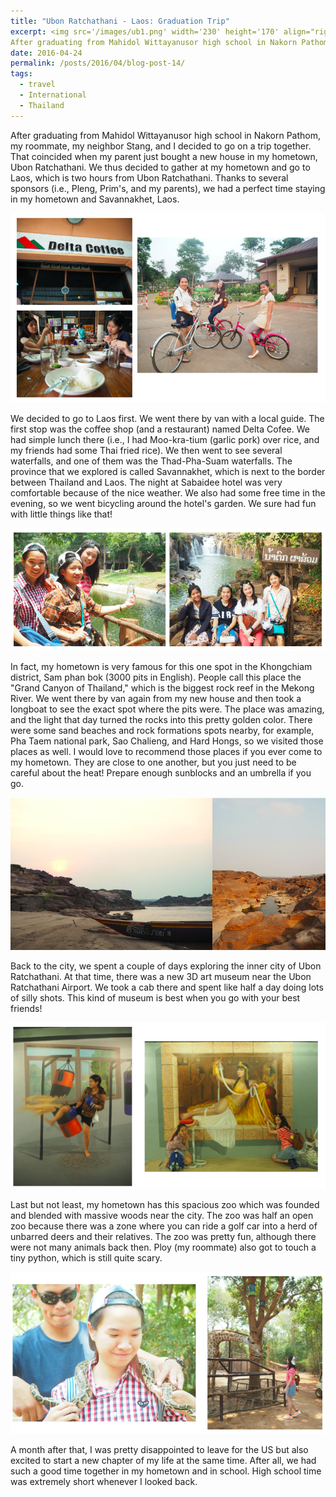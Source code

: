 ```yaml
---
title: "Ubon Ratchathani - Laos: Graduation Trip"
excerpt: <img src='/images/ub1.png' width='230' height='170' align="right" hspace="20"> 
After graduating from Mahidol Wittayanusor high school in Nakorn Pathom, my roommate, my neighbor Stang, and I decided to go on a trip together. That coincided when my parent just bought a new house in my hometown, Ubon Ratchathani.  We thus decided to gather at my hometown and go to Laos, which is two hours from Ubon Ratchathani. Thanks to several sponsors (i.e., Pleng, Prim's, and my parents), we had a perfect time staying in my hometown and Savannakhet, Laos. 
date: 2016-04-24
permalink: /posts/2016/04/blog-post-14/
tags:
  - travel
  - International
  - Thailand
---
```


After graduating from Mahidol Wittayanusor high school in Nakorn Pathom, my roommate, my neighbor Stang, and I decided to go on a trip together. That coincided when my parent just bought a new house in my hometown, Ubon Ratchathani.  We thus decided to gather at my hometown and go to Laos, which is two hours from Ubon Ratchathani. Thanks to several sponsors (i.e., Pleng, Prim's, and my parents), we had a perfect time staying in my hometown and Savannakhet, Laos. 

<p align="center">
  <img src="/images/ub2.png">
</p>

We decided to go to Laos first. We went there by van with a local guide. The first stop was the coffee shop (and a restaurant) named Delta Cofee. We had simple lunch there (i.e., I had Moo-kra-tium (garlic pork) over rice, and my friends had some Thai fried rice). We then went to see several waterfalls, and one of them was the Thad-Pha-Suam waterfalls. The province that we explored is called Savannakhet, which is next to the border between Thailand and Laos. The night at Sabaidee hotel was very comfortable because of the nice weather. We also had some free time in the evening, so we went bicycling around the hotel's garden. We sure had fun with little things like that! 

<p align="center">
  <img src="/images/ub3.png">
</p>

In fact, my hometown is very famous for this one spot in the Khongchiam district, Sam phan bok (3000 pits in English). People call this place the "Grand Canyon of Thailand," which is the biggest rock reef in the Mekong River. We went there by van again from my new house and then took a longboat to see the exact spot where the pits were. The place was amazing, and the light that day turned the rocks into this pretty golden color. There were some sand beaches and rock formations spots nearby, for example, Pha Taem national park, Sao Chalieng, and Hard Hongs, so we visited those places as well. I would love to recommend those places if you ever come to my hometown. They are close to one another, but you just need to be careful about the heat! Prepare enough sunblocks and an umbrella if you go. 

<p align="center">
  <img src="/images/ub4.png">
</p>

Back to the city, we spent a couple of days exploring the inner city of Ubon Ratchathani. At that time, there was a new 3D art museum near the Ubon Ratchathani Airport. We took a cab there and spent like half a day doing lots of silly shots. This kind of museum is best when you go with your best friends! 
<p align="center">
  <img src="/images/ub5.png">
</p>

Last but not least, my hometown has this spacious zoo which was founded and blended with massive woods near the city. The zoo was half an open zoo because there was a zone where you can ride a golf car into a herd of unbarred deers and their relatives. The zoo was pretty fun, although there were not many animals back then. Ploy (my roommate) also got to touch a tiny python, which is still quite scary. 

<p align="center">
  <img src="/images/ub6.png">
</p>

A month after that, I was pretty disappointed to leave for the US but also excited to start a new chapter of my life at the same time. After all, we had such a good time together in my hometown and in school. High school time was extremely short whenever I looked back. 
